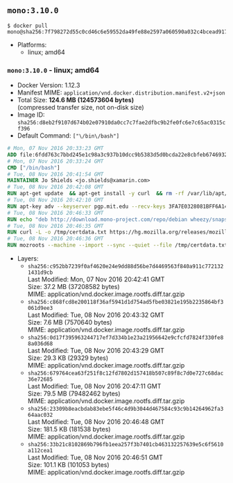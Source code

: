 ## `mono:3.10.0`

```console
$ docker pull mono@sha256:7f798272d55c0cd46c6e59552da49fe88e2597a060590a032c4bcead9175ffa2
```

-	Platforms:
	-	linux; amd64

### `mono:3.10.0` - linux; amd64

-	Docker Version: 1.12.3
-	Manifest MIME: `application/vnd.docker.distribution.manifest.v2+json`
-	Total Size: **124.6 MB (124573604 bytes)**  
	(compressed transfer size, not on-disk size)
-	Image ID: `sha256:d8eb2f9107d674b02e07910da0cc7c7fae2dfbc9b2fe0fc6e7c65ac0315cf396`
-	Default Command: `["\/bin\/bash"]`

```dockerfile
# Mon, 07 Nov 2016 20:33:23 GMT
ADD file:6fdd763c7bbd245e1c98a3c937b10dcc9b5383d5d0bcda22e8cbfeb6746932da in / 
# Mon, 07 Nov 2016 20:33:24 GMT
CMD ["/bin/bash"]
# Tue, 08 Nov 2016 20:41:54 GMT
MAINTAINER Jo Shields <jo.shields@xamarin.com>
# Tue, 08 Nov 2016 20:42:08 GMT
RUN apt-get update 	&& apt-get install -y curl 	&& rm -rf /var/lib/apt/lists/*
# Tue, 08 Nov 2016 20:42:10 GMT
RUN apt-key adv --keyserver pgp.mit.edu --recv-keys 3FA7E0328081BFF6A14DA29AA6A19B38D3D831EF
# Tue, 08 Nov 2016 20:46:33 GMT
RUN echo "deb http://download.mono-project.com/repo/debian wheezy/snapshots/3.10.0 main" > /etc/apt/sources.list.d/mono-xamarin.list         && echo "deb http://download.mono-project.com/repo/debian 310-security main" >> /etc/apt/sources.list.d/mono-xamarin.list 	&& apt-get update 	&& apt-get install -y mono-devel fsharp mono-vbnc nuget 	&& rm -rf /var/lib/apt/lists/*
# Tue, 08 Nov 2016 20:46:35 GMT
RUN curl -L -o /tmp/certdata.txt https://hg.mozilla.org/releases/mozilla-release/raw-file/5d447d9abfdf/security/nss/lib/ckfw/builtins/certdata.txt
# Tue, 08 Nov 2016 20:46:36 GMT
RUN mozroots --machine --import --sync --quiet --file /tmp/certdata.txt
```

-	Layers:
	-	`sha256:c952bb7239f0af4620e24e9dd88d56be7d4469563f840a911c7721321431d9cb`  
		Last Modified: Mon, 07 Nov 2016 20:42:41 GMT  
		Size: 37.2 MB (37208582 bytes)  
		MIME: application/vnd.docker.image.rootfs.diff.tar.gzip
	-	`sha256:c868fcd8e200118f36af5941d1d754ad5fbe03821e195b2235864bf3061d9ee3`  
		Last Modified: Tue, 08 Nov 2016 20:43:32 GMT  
		Size: 7.6 MB (7570640 bytes)  
		MIME: application/vnd.docker.image.rootfs.diff.tar.gzip
	-	`sha256:0d17f395963244717ef7d334b1e23a21956642e9cfcfd7824f330fe88a036d68`  
		Last Modified: Tue, 08 Nov 2016 20:43:29 GMT  
		Size: 29.3 KB (29329 bytes)  
		MIME: application/vnd.docker.image.rootfs.diff.tar.gzip
	-	`sha256:679764cea63f251f8c12fd7802d157418b507c89f8c7d0e727c68dac36e72685`  
		Last Modified: Tue, 08 Nov 2016 20:47:11 GMT  
		Size: 79.5 MB (79482462 bytes)  
		MIME: application/vnd.docker.image.rootfs.diff.tar.gzip
	-	`sha256:23309b8eacbdab83ebe5f46c4d9b3044d467584c93c9b14264962fa364aac032`  
		Last Modified: Tue, 08 Nov 2016 20:46:48 GMT  
		Size: 181.5 KB (181538 bytes)  
		MIME: application/vnd.docker.image.rootfs.diff.tar.gzip
	-	`sha256:33b21c8102869b796fb1eea257f3b7401cb463132257639e5c6f5610a112cea1`  
		Last Modified: Tue, 08 Nov 2016 20:46:51 GMT  
		Size: 101.1 KB (101053 bytes)  
		MIME: application/vnd.docker.image.rootfs.diff.tar.gzip
